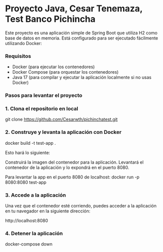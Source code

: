 # Proyecto Java, Cesar Tenemaza, Test Banco Pichincha

Este proyecto es una aplicación simple de Spring Boot que utiliza H2 como base de datos en memoria. Está configurado para ser ejecutado fácilmente utilizando Docker:

### Requisitos

* Docker (para ejecutar los contenedores)
* Docker Compose (para orquestar los contenedores)
* Java 17 (para compilar y ejecutar la aplicación localmente si no usas Docker)

### Pasos para levantar el proyecto

### 1. Clona el repositorio en local

git clone https://github.com/Cesarwth/pichinchatest.git

### 2. Construye y levanta la aplicación con Docker

docker build -t test-app .

Esto hará lo siguiente:

Construirá la imagen del contenedor para la aplicación.
Levantará el contenedor de la aplicación y lo expondrá en el puerto 8080.

Para levantar la app en el puerto 8080 de localhost:
docker run -p 8080:8080 test-app
### 3. Accede a la aplicación
Una vez que el contenedor esté corriendo, puedes acceder a la aplicación en tu navegador en la siguiente dirección:

http://localhost:8080

### 4. Detener la aplicación
docker-compose down
